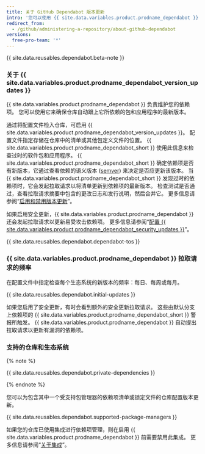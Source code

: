 ```yaml
---
title: 关于 GitHub Dependabot 版本更新
intro: '您可以使用 {{ site.data.variables.product.prodname_dependabot }} 来确保您使用的包更新到最新版本。'
redirect_from:
  - /github/administering-a-repository/about-github-dependabot
versions:
  free-pro-team: '*'
---
```


{{ site.data.reusables.dependabot.beta-note }}

### 关于 {{ site.data.variables.product.prodname_dependabot_version_updates }}

{{ site.data.variables.product.prodname_dependabot }} 负责维护您的依赖项。 您可以使用它来确保仓库自动跟上它所依赖的包和应用程序的最新版本。

通过将配置文件检入仓库，可启用 {{ site.data.variables.product.prodname_dependabot_version_updates }}。 配置文件指定存储在仓库中的清单或其他包定义文件的位置。 {{ site.data.variables.product.prodname_dependabot_short }} 使用此信息来检查过时的软件包和应用程序。 {{ site.data.variables.product.prodname_dependabot_short }} 确定依赖项是否有新版本，它通过查看依赖的语义版本 ([semver](https://semver.org/)) 来决定是否应更新该版本。 当 {{ site.data.variables.product.prodname_dependabot_short }} 发现过时的依赖项时，它会发起拉取请求以将清单更新到依赖项的最新版本。 检查测试是否通过，查看拉取请求摘要中包含的更改日志和发行说明，然后合并它。 更多信息请参阅“[启用和禁用版本更新](/github/administering-a-repository/enabling-and-disabling-version-updates)”。

如果启用安全更新，{{ site.data.variables.product.prodname_dependabot }} 还会发起拉取请求以更新易受攻击依赖项。 更多信息请参阅“[配置 {{ site.data.variables.product.prodname_dependabot_security_updates }}](/github/managing-security-vulnerabilities/configuring-github-dependabot-security-updates)”。

{{ site.data.reusables.dependabot.dependabot-tos }}

### {{ site.data.variables.product.prodname_dependabot }} 拉取请求的频率

在配置文件中指定检查每个生态系统的新版本的频率：每日、每周或每月。

{{ site.data.reusables.dependabot.initial-updates }}

如果您启用了安全更新，有时会看到额外的安全更新拉取请求。 这些由默认分支上依赖项的 {{ site.data.variables.product.prodname_dependabot_short }} 警报所触发。 {{ site.data.variables.product.prodname_dependabot }} 自动提出拉取请求以更新有漏洞的依赖项。

### 支持的仓库和生态系统

{% note %}

{{ site.data.reusables.dependabot.private-dependencies }}

{% endnote %}

您可以为包含其中一个受支持包管理器的依赖项清单或锁定文件的仓库配置版本更新。

{{ site.data.reusables.dependabot.supported-package-managers }}

如果您的仓库已使用集成进行依赖项管理，则在启用 {{ site.data.variables.product.prodname_dependabot }} 前需要禁用此集成。 更多信息请参阅“[关于集成](/github/customizing-your-github-workflow/about-integrations)”。
